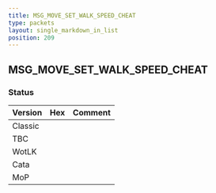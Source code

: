 ```yaml
---
title: MSG_MOVE_SET_WALK_SPEED_CHEAT
type: packets
layout: single_markdown_in_list
position: 209
---
```


## MSG_MOVE_SET_WALK_SPEED_CHEAT

### Status

Version    | Hex        | Comment
---------- | ---------- | ---------- 
Classic    |            |
TBC        |            |
WotLK      |            |
Cata       |            |
MoP        |            |